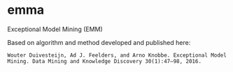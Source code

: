 # emma
Exceptional Model Mining (EMM)

Based on algorithm and method developed and published here:

    Wouter Duivesteijn, Ad J. Feelders, and Arno Knobbe. Exceptional Model Mining. Data Mining and Knowledge Discovery 30(1):47–98, 2016.
